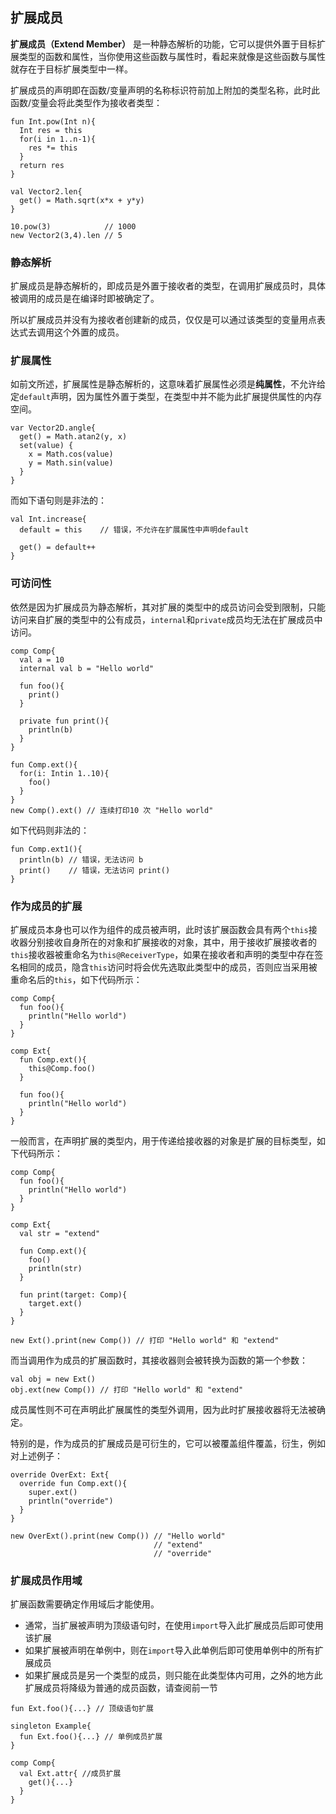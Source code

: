 ## 扩展成员

**扩展成员（Extend Member）** 是一种静态解析的功能，它可以提供外置于目标扩展类型的函数和属性，当你使用这些函数与属性时，看起来就像是这些函数与属性就存在于目标扩展类型中一样。

扩展成员的声明即在函数/变量声明的名称标识符前加上附加的类型名称，此时此函数/变量会将此类型作为接收者类型：

```ecs
fun Int.pow(Int n){
  Int res = this
  for(i in 1..n-1){
    res *= this
  }
  return res
}

val Vector2.len{
  get() = Math.sqrt(x*x + y*y)
}

10.pow(3)            // 1000
new Vector2(3,4).len // 5
```

### 静态解析

扩展成员是静态解析的，即成员是外置于接收者的类型，在调用扩展成员时，具体被调用的成员是在编译时即被确定了。

所以扩展成员并没有为接收者创建新的成员，仅仅是可以通过该类型的变量用点表达式去调用这个外置的成员。

### 扩展属性

如前文所述，扩展属性是静态解析的，这意味着扩展属性必须是**纯属性**，不允许给定`default`声明，因为属性外置于类型，在类型中并不能为此扩展提供属性的内存空间。

```ecs
var Vector2D.angle{
  get() = Math.atan2(y, x)
  set(value) {
    x = Math.cos(value)
    y = Math.sin(value)
  }
}
```

而如下语句则是非法的：

```ecs
val Int.increase{
  default = this    // 错误，不允许在扩展属性中声明default
  
  get() = default++
}
```

### 可访问性

依然是因为扩展成员为静态解析，其对扩展的类型中的成员访问会受到限制，只能访问来自扩展的类型中的公有成员，`internal`和`private`成员均无法在扩展成员中访问。

```ecs
comp Comp{
  val a = 10
  internal val b = "Hello world"
  
  fun foo(){
    print()
  }
  
  private fun print(){
    println(b)
  }
}

fun Comp.ext(){
  for(i: Intin 1..10){
    foo()
  }
}
new Comp().ext() // 连续打印10 次 "Hello world"
```

如下代码则非法的：

```ecs
fun Comp.ext1(){
  println(b) // 错误，无法访问 b
  print()    // 错误，无法访问 print() 
}
```

### 作为成员的扩展

扩展成员本身也可以作为组件的成员被声明，此时该扩展函数会具有两个`this`接收器分别接收自身所在的对象和扩展接收的对象，其中，用于接收扩展接收者的`this`接收器被重命名为`this@ReceiverType`，如果在接收者和声明的类型中存在签名相同的成员，隐含`this`访问时将会优先选取此类型中的成员，否则应当采用被重命名后的`this`，如下代码所示：

```ecs
comp Comp{
  fun foo(){
    println("Hello world")
  }
}

comp Ext{
  fun Comp.ext(){
    this@Comp.foo()
  }
  
  fun foo(){
    println("Hello world")
  }
}
```


一般而言，在声明扩展的类型内，用于传递给接收器的对象是扩展的目标类型，如下代码所示：

```ecs
comp Comp{
  fun foo(){
    println("Hello world")
  }
}

comp Ext{
  val str = "extend"

  fun Comp.ext(){
    foo()
    println(str)
  }
  
  fun print(target: Comp){
    target.ext()
  }
}

new Ext().print(new Comp()) // 打印 "Hello world" 和 "extend"
```

而当调用作为成员的扩展函数时，其接收器则会被转换为函数的第一个参数：

```ecs
val obj = new Ext()
obj.ext(new Comp()) // 打印 "Hello world" 和 "extend"
```

成员属性则不可在声明此扩展属性的类型外调用，因为此时扩展接收器将无法被确定。

特别的是，作为成员的扩展成员是可衍生的，它可以被覆盖组件覆盖，衍生，例如对上述例子：

```ecs
override OverExt: Ext{
  override fun Comp.ext(){
    super.ext()
    println("override")
  }
}

new OverExt().print(new Comp()) // "Hello world"
                                // "extend" 
                                // "override"
```

### 扩展成员作用域

扩展函数需要确定作用域后才能使用。

- 通常，当扩展被声明为顶级语句时，在使用`import`导入此扩展成员后即可使用该扩展
- 如果扩展被声明在单例中，则在`import`导入此单例后即可使用单例中的所有扩展成员
- 如果扩展成员是另一个类型的成员，则只能在此类型体内可用，之外的地方此扩展成员将降级为普通的成员函数，请查阅前一节

```ecs
fun Ext.foo(){...} // 顶级语句扩展

singleton Example{
  fun Ext.foo(){...} // 单例成员扩展
}

comp Comp{
  val Ext.attr{ //成员扩展
    get(){...}
  }
}
```
